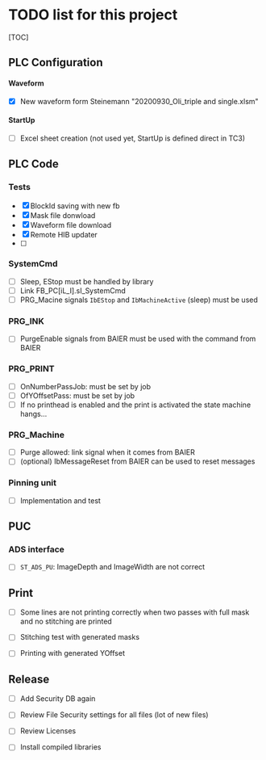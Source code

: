 # TODO list for this project

[TOC]

## PLC Configuration

#### Waveform

* [x] New waveform form Steinemann "20200930_Oli_triple and single.xlsm"  

#### StartUp

* [ ] Excel sheet creation (not used yet, StartUp is defined direct in TC3)


## PLC Code

### Tests
* [x] BlockId saving with new fb
* [x] Mask file donwload
* [x] Waveform file download
* [x] Remote HIB updater
* [ ] 

### SystemCmd
* [ ] Sleep, EStop must be handled by library
* [ ] Link FB_PC[iL_I].sI_SystemCmd
* [ ] PRG_Macine signals `IbEStop` and `IbMachineActive` (sleep) must be used

### PRG_INK
* [ ] PurgeEnable signals from BAIER must be used with the command from BAIER

### PRG_PRINT
* [ ] OnNumberPassJob: must be set by job
* [ ] OfYOffsetPass: must be set by job
* [ ] If no printhead is enabled and the print is activated the state machine hangs...

### PRG_Machine
* [ ] Purge allowed: link signal when it comes from BAIER
* [ ] (optional) IbMessageReset from BAIER can be used to reset messages

### Pinning unit
* [ ] Implementation and test


## PUC

### ADS interface

* [ ] `ST_ADS_PU`: ImageDepth and ImageWidth are not correct


## Print

* [ ] Some lines are not printing correctly when two passes with full mask and no stitching are printed
* [ ] Stitching test with generated masks
* [ ] Printing with generated YOffset


## Release

* [ ] Add Security DB again
* [ ] Review File Security settings for all files (lot of new files)
* [ ] Review Licenses
* [ ] Install compiled libraries


